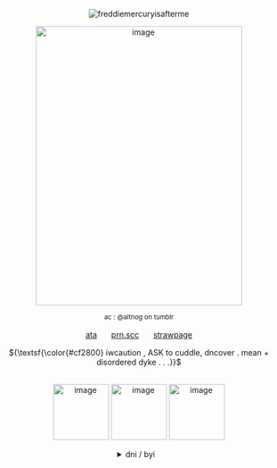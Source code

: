 

   <!-- CLICK COUNTER -->
<p align="center"> <img src="https://komarev.com/ghpvc/?username=freddiemercuryisafterme&label=^_^&color=b12501&style=flat" alt="freddiemercuryisafterme" /> </p>
   <!-- CLICK COUNTER -->
   
   <!-- IMAGES -->
   <p align="center">
<img width="370" height="500" alt="image" src="https://files.catbox.moe/wv5mfb.png"/></p>
<p align="center"><sub>ac : @altnog on tumblr</sub></p>


   <!-- LINKS -->
<p align="center">  <a href="https://140roaches.atabook.org/">ata</a>ㅤㅤ<a href="https://pronouns.cc/@140roaches">prn.scc</a>ㅤㅤ<a href="">strawpage</a></p>
   <!-- LINKS -->

   <p align="center">
      ${\textsf{\color{#cf2800} iwcaution , ASK to cuddle, dncover  . mean + disordered dyke . . .}}$
   <br>
  

   <!-- IMAGES -->
<br>
<p align="center">
<img width="100" height="100" alt="image" src="https://64.media.tumblr.com/12a61e135d6be81e33880ec8b3ca75dd/96907bd72d06fe51-f5/s400x600/6db5b3361f8010d59e59ede9dc02038bde5c5f3e.webp" />
<img width="100" height="100" alt="image" src="https://64.media.tumblr.com/b7eefcac4fc7ce1e19f1280a34a5d5b9/ac679323905a1d4f-38/s1280x1920/191602a0dd19dd277e44b44e86799056af4aa05b.jpg" />
<img width="100" height="100" alt="image" src="https://64.media.tumblr.com/72230a5126603611d737df92f89dc8f0/91c310b8fd70e73b-d0/s250x400/58d8cee0ce4fc1049923f01b3c5745bada262f47.gifv" />
</p>
   <!-- IMAGES -->
   <div align="center">
<details>

   
<summary>dni / byi⠀   </summary>

   <!-- DNI -->
   <br>
<p align="left">
  <ins><b><em>dni</em></b></ins> basic crit,, proshit, tcoaall fans, vivsiepop supporters, boyfriend to death
<br> country human fans ,, homestuck fans also kind of Scare me so like. uuhh thin ice??
<br> under 13, exclusionists, fake claimers, antiselfship & antikin
<br> idc about f/o sharing or doubles just b chill
<br> i'll probably just block if i dont like youuuuu !!!!!11
<br> DO NOT fucking traumadump on me if i dont know you
<br> also im aroace . no i dont want to be your boyfriend
   
</p>
   <!-- DNI -->


   <!-- BYI -->
<p align="right"><ins><b><em>byi</em></b></ins> im a sharing yume !11 & <a href="https://otherkin.fandom.com/wiki/Fictionflicker">fictionflicker</a>/<a href="https://otherkin.fandom.com/wiki/Fictionleech">fictionleech</a> . . . 
<br> uhhiiuumm lik emmotionallyy unstable + have identity issues
<br> bpd+avpd traits, mood swings and a lot more
<br> i can get irrationally angry very easily so please iwc 
<br> sorry if i dont int !! i have trouble keeping up w/ relationships
<br> and i rarely int first . its not u its me . ok? ok
<br> might be quiet/dry, esp in a group. but im not doing it on purpose !!
<br>  more of a listener than a yapper really
</p>
<p align="center">
<img  width="50" height="50" alt="image" src="https://64.media.tumblr.com/1c421321ab3b8f1ef461c3416ea7aa16/9d5f35b153da30cc-bc/s75x75_c1/ae9778f44f11c18bab34ba6bf75c525bdc014b23.gifv" />
</p>
<!-- BYI -->
</details>
